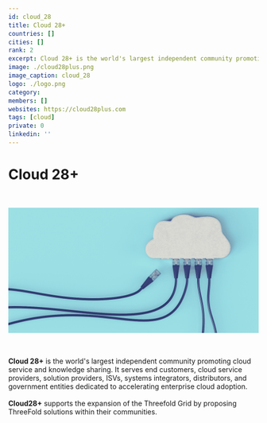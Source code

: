 ```yaml
---
id: cloud_28
title: Cloud 28+
countries: []
cities: []
rank: 2
excerpt: Cloud 28+ is the world's largest independent community promoting cloud service and knowledge sharing.
image: ./cloud28plus.png
image_caption: cloud_28
logo: ./logo.png
category:
members: []
websites: https://cloud28plus.com
tags: [cloud]
private: 0
linkedin: ''
---
```


# Cloud 28+

<br/>

![cloud](./cloud_28_2.png)

<br/>

**Cloud 28+** is the world's largest independent community promoting cloud service and knowledge sharing. It serves end customers, cloud service providers, solution providers, ISVs, systems integrators, distributors, and government entities dedicated to accelerating enterprise cloud adoption.
<br/>
<br/>
**Cloud28+** supports the expansion of the Threefold Grid by proposing ThreeFold solutions within their communities.

<!-- ## Support this project

## TFGrid Solution

### Roadmap -->
